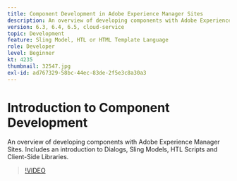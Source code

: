 ```yaml
---
title: Component Development in Adobe Experience Manager Sites
description: An overview of developing components with Adobe Experience Manager Sites. Includes an introduction to Dialogs, Sling Models, HTL Scripts and Client-Side Libraries.
version: 6.3, 6.4, 6.5, cloud-service
topic: Development
feature: Sling Model, HTL or HTML Template Language
role: Developer
level: Beginner
kt: 4235
thumbnail: 32547.jpg
exl-id: ad767329-58bc-44ec-83de-2f5e3c8a30a3
---
```

# Introduction to Component Development

An overview of developing components with Adobe Experience Manager Sites. Includes an introduction to Dialogs, Sling Models, HTL Scripts and Client-Side Libraries.

>[!VIDEO](https://video.tv.adobe.com/v/32547/?quality=12&learn=on)
